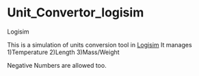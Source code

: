 # Unit_Convertor_logisim
Logisim

This is a simulation of units conversion tool in [Logisim](http://www.cburch.com/logisim/)
It manages
1)Temperature
2)Length
3)Mass/Weight

Negative Numbers are allowed too.
